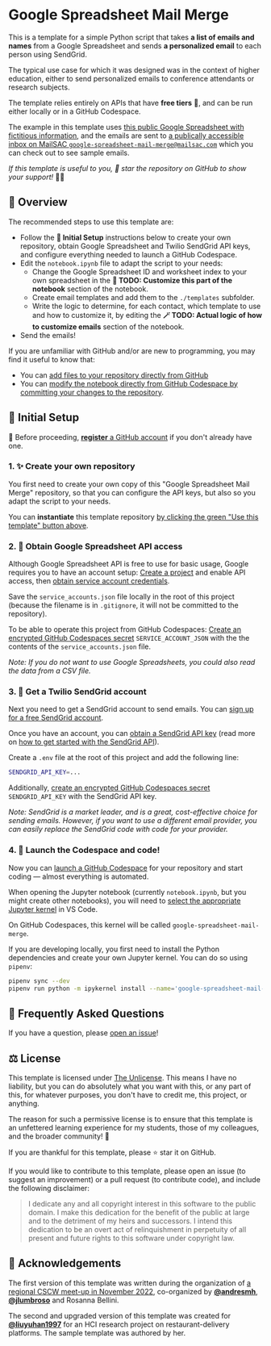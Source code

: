 # Google Spreadsheet Mail Merge

This is a template for a simple Python script that takes **a list of emails and names** from a Google Spreadsheet and sends **a personalized email** to each person using SendGrid.

The typical use case for which it was designed was in the context of higher education, either to send personalized emails to conference attendants or research subjects.

The template relies entirely on APIs that have **free tiers** 🤑, and can be run either locally or in a GitHub Codespace.

The example in this template uses [this public Google Spreadsheet with fictitious information](https://docs.google.com/spreadsheets/d/1ASvG2maFz0Jw9qk44PktzTWjS6Grxdvj_S4NiyIxCTE/edit#gid=0), and the emails are sent to [a publically accessible inbox on MailSAC `google-spreadsheet-mail-merge@mailsac.com`](https://mailsac.com/inbox/google-spreadsheet-mail-merge-test@mailsac.com) which you can check out to see sample emails.

_If this template is useful to you, 🌟 star the repository on GitHub to show your support!_ 🤩😊

## 🚠 Overview

The recommended steps to use this template are:

- Follow the **🧰 Initial Setup** instructions below to create your own repository, obtain Google Spreadsheet and Twilio SendGrid API keys, and configure everything needed to launch a GitHub Codespace.
- Edit the `notebook.ipynb` file to adapt the script to your needs:
  - Change the Google Spreadsheet ID and worksheet index to your own spreadsheet in the **📝 TODO: Customize this part of the notebook** section of the notebook.
  - Create email templates and add them to the `./templates` subfolder.
  - Write the logic to determine, for each contact, which template to use and how to customize it, by editing the **🪄 TODO: Actual logic of how to customize emails** section of the notebook.
- Send the emails!

If you are unfamiliar with GitHub and/or are new to programming, you may find it useful to know that:

- You can [add files to your repository directly from GitHub](https://docs.github.com/en/repositories/working-with-files/managing-files/adding-a-file-to-a-repository)
- You can [modify the notebook directly from GitHub Codespace by committing your changes to the repository](https://docs.github.com/en/codespaces/developing-in-codespaces/using-source-control-in-your-codespace#committing-your-changes).

## 🧰 Initial Setup

🪪 Before proceeding, [**register** a GitHub account](https://github.com/join) if you don't already have one.

### 1. ✨ Create your own repository

You first need to create your own copy of this "Google Spreadsheet Mail Merge" repository, so that you can configure the API keys, but also so you adapt the script to your needs.

You can **instantiate** this template repository [by clicking the green "Use this template" button above](https://docs.github.com/en/repositories/creating-and-managing-repositories/creating-a-repository-from-a-template#creating-a-repository-from-a-template).

### 2. 🔐 Obtain Google Spreadsheet API access

Although Google Spreadsheet API is free to use for basic usage, Google requires you to have an account setup: [Create a project](https://docs.gspread.org/en/latest/oauth2.html#enable-api-access-for-a-project) and enable API access, then [obtain service account credentials](https://docs.gspread.org/en/latest/oauth2.html#for-bots-using-service-account).

Save the `service_accounts.json` file locally in the root of this project (because the filename is in `.gitignore`, it will not be committed to the repository).

To be able to operate this project from GitHub Codespaces: [Create an encrypted GitHub Codespaces secret](https://docs.github.com/en/codespaces/managing-your-codespaces/managing-encrypted-secrets-for-your-codespaces) `SERVICE_ACCOUNT_JSON` with the the contents of the `service_accounts.json` file.

_Note: If you do not want to use Google Spreadsheets, you could also read the data from a CSV file._

### 3. 📧 Get a Twilio SendGrid account

Next you need to get a SendGrid account to send emails. You can [sign up for a free SendGrid account](https://signup.sendgrid.com/).

Once you have an account, you can [obtain a SendGrid API key](https://app.sendgrid.com/settings/api_keys) (read more on [how to get started with the SendGrid API](https://docs.sendgrid.com/for-developers/sending-email/api-getting-started)).

Create a `.env` file at the root of this project and add the following line:

```bash
SENDGRID_API_KEY=...
```

Additionally, [create an encrypted GitHub Codespaces secret](https://docs.github.com/en/codespaces/managing-your-codespaces/managing-encrypted-secrets-for-your-codespaces) `SENDGRID_API_KEY` with the SendGrid API key.

_Note: SendGrid is a market leader, and is a great, cost-effective choice for sending emails. However, if you want to use a different email provider, you can easily replace the SendGrid code with code for your provider._

### 4. 🚀 Launch the Codespace and code!

Now you can [launch a GitHub Codespace](https://docs.github.com/en/codespaces/developing-in-codespaces/creating-a-codespace-for-a-repository#creating-a-codespace-for-a-repository) for your repository and start coding — almost everything is automated.

When opening the Jupyter notebook (currently `notebook.ipynb`, but you might create other notebooks), you will need to [select the appropriate Jupyter kernel](https://code.visualstudio.com/docs/datascience/jupyter-notebooks#_create-or-open-a-jupyter-notebook) in VS Code.

On GitHub Codespaces, this kernel will be called `google-spreadsheet-mail-merge`.

If you are developing locally, you first need to install the Python dependencies and create your own Jupyter kernel. You can do so using `pipenv`:

```bash
pipenv sync --dev
pipenv run python -m ipykernel install --name='google-spreadsheet-mail-merge' --display-name='google-spreadsheet-mail-merge'
```

## 🙋 Frequently Asked Questions

If you have a question, please [open an issue](https://github.com/jlumbroso/google-spreadsheet-mail-merge/issues/new)!

## ⚖️ License

This template is licensed under [The Unlicense](https://unlicense.org/). This means I have no liability, but you can do absolutely what you want with this, or any part of this, for whatever purposes, you don't have to credit me, this project, or anything.

The reason for such a permissive license is to ensure that this template is an unfettered learning experience for my students, those of my colleagues, and the broader community! 🥰

If you are thankful for this template, please ⭐️ star it on GitHub.

If you would like to contribute to this template, please open an issue (to suggest an improvement) or a pull request (to contribute code), and include the following disclaimer:

> I dedicate any and all copyright interest in this software
> to the public domain. I make this dedication for the benefit
> of the public at large and to the detriment of my heirs and
> successors. I intend this dedication to be an overt act of
> relinquishment in perpetuity of all present and future
> rights to this software under copyright law.

## 🙏 Acknowledgements

The first version of this template was written during the organization of [a regional CSCW meet-up in November 2022](https://hci.princeton.edu/cscw-northeast/), co-organized by [**@andresmh**](https://github.com/andresmh), [**@jlumbroso**](https://github.com/jlumbroso) and Rosanna Bellini.

The second and upgraded version of this template was created for [**@liuyuhan1997**](https://github.com/liuyuhan1997) for an HCI research project on restaurant-delivery platforms. The sample template was authored by her.
